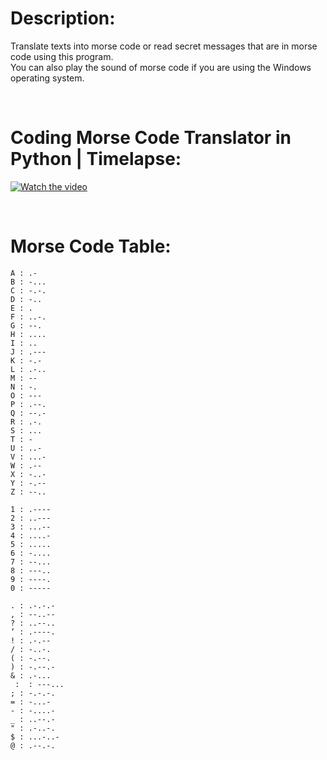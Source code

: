 # Description:

Translate texts into morse code or read secret messages that are in morse code using this program. <br/>
You can also play the sound of morse code if you are using the Windows operating system.

<br/>

# Coding Morse Code Translator in Python | Timelapse:
[![Watch the video](https://img.youtube.com/vi/WC5rQ4kRf18/maxresdefault.jpg)](https://www.youtube.com/watch?v=WC5rQ4kRf18)

<br/>

# Morse Code Table:

```
A : .-
B : -...
C : -.-.
D : -..
E : .
F : ..-.
G : --.
H : ....
I : ..
J : .---
K : -.-
L : .-..
M : --
N : -.
O : ---
P : .--.
Q : --.-
R : .-.
S : ...
T : -
U : ..-
V : ...-
W : .--
X : -..-
Y : -.--
Z : --..

1 : .----
2 : ..---
3 : ...--
4 : ....-
5 : .....
6 : -....
7 : --...
8 : ---..
9 : ----.
0 : -----

. : .-.-.-
, : --..--
? : ..--..
‘ : .----.
! : .-.--
/ : -..-.
( : -.--.
) : -.--.-
& : .-...
 :  : ---...
; : -.-.-.
= : -...-
- : -....-
_ : ..--.-
" : .-..-.
$ : ...-..-
@ : .--.-.
```
